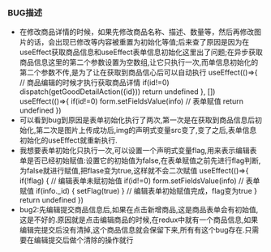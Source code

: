 ### BUG描述
- 在修改商品详情的时候，如果先修改商品名称、描述、数量等，然后再修改图片的话，会出现已修改等内容被重置为初始化等值;后来查了原因是因为在useEffect获取商品信息和useEffect表单信息初始化这里出了问题;在异步获取商品信息这里的第二个参数设置为空数组,让它只执行一次,而单信息初始化的第二个参数不传,是为了让在获取到商品信心后可以自动执行
useEffect(()=>{
    // 商品编辑的时候才执行获取商品详情
    if(id!=0) dispatch(getGoodDetailAction({id}))
    return undefined
  }, [])
useEffect(()=>{
    if(id!=0) form.setFieldsValue(info) // 表单赋值
return undefined
})
- 可以看到bug到原因是表单初始化执行了两次,第一次是在获取到商品信息后初始化,第二次是图片上传成功后,img的声明式变量src变了,变了之后,表单信息初始化的useEffect就重新执行.
- 我想要表单初始化只执行一次,可以设置一个声明式变量flag,用来表示编辑表单是否已经初始赋值:设置它的初始值为false,在表单赋值之前先进行flag判断,为false就进行赋值,把flase变为true,这样就不会二次赋值
useEffect(()=>{
    if(!flag) { // 编辑表单未赋初始值
      if(id!=0) form.setFieldsValue(info) // 表单赋值
      if(info._id) { setFlag(true) } // 编辑表单初始赋值完成，flag变为true
    }
    return undefined
  })
- bug2:先编辑提交商品信息后,如果在点击新增商品,这是商品表单会有初始值,这是不好的.原因就是点击编辑商品的时候,在redux中就有一个商品信息,如果编辑完提交后没有清掉,这个商品信息就会保留下来,所有有这个bug存在.只需要在编辑提交后做个清除的操作就行